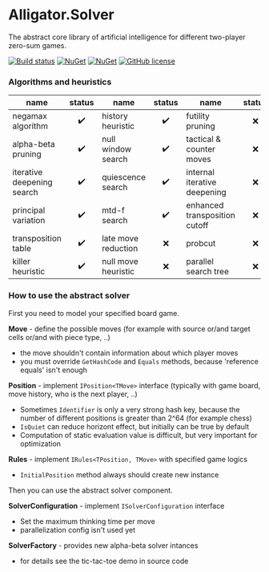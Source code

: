 # Alligator.Solver
The abstract core library of artificial intelligence for different two-player zero-sum games.

[![Build status](https://ci.appveyor.com/api/projects/status/vm0rtqw2nk1pcv0p/branch/master?svg=true)](https://ci.appveyor.com/project/boraaros/alligator-solver)
[![NuGet](https://img.shields.io/nuget/v/Alligator.Solver.svg)](https://www.nuget.org/packages/Alligator.Solver)
[![NuGet](https://img.shields.io/nuget/dt/Alligator.Solver.svg)](https://github.com/boraaros/Alligator.Solver)
[![GitHub license](https://img.shields.io/badge/license-MIT-blue.svg)](https://github.com/boraaros/Alligator.Solver/blob/master/LICENSE)

### Algorithms and heuristics

|name|status|name|status|name|status|
|-----|:---:|-----|:---:|-----|:---:|
|negamax algorithm| :heavy_check_mark: |history heuristic| :heavy_check_mark: |futility pruning| :x: |
|alpha-beta pruning| :heavy_check_mark: |null window search| :heavy_check_mark: |tactical & counter moves| :x: |
|iterative deepening search| :heavy_check_mark: |quiescence search| :heavy_check_mark: |internal iterative deepening| :x: |
|principal variation| :heavy_check_mark: |mtd-f search| :heavy_check_mark: |enhanced transposition cutoff| :x: |
|transposition table| :heavy_check_mark: |late move reduction| :x: |probcut| :x: |
|killer heuristic| :heavy_check_mark: |null move heuristic| :x: |parallel search tree| :x: |

### How to use the abstract solver

First you need to model your specified board game.

__Move__ - define the possible moves (for example with source or/and target cells or/and with piece type, ..)
* the move shouldn't contain information about which player moves
* you must override `GetHashCode` and `Equals` methods, because 'reference equals' isn't enough

__Position__ - implement `IPosition<TMove>` interface (typically with game board, move history, who is the next player, ..)
* Sometimes `Identifier` is only a very strong hash key, because the number of different positions is greater than 2^64 (for example chess)
* `IsQuiet` can reduce horizont effect, but initially can be true by default
* Computation of static evaluation value is difficult, but very important for optimization

__Rules__ - implement `IRules<TPosition, TMove>` with specified game logics
* `InitialPosition` method always should create new instance

Then you can use the abstract solver component.

__SolverConfiguration__ - implement `ISolverConfiguration` interface
* Set the maximum thinking time per move
* parallelization config isn't used yet

__SolverFactory__ - provides new alpha-beta solver intances
* for details see the tic-tac-toe demo in source code
